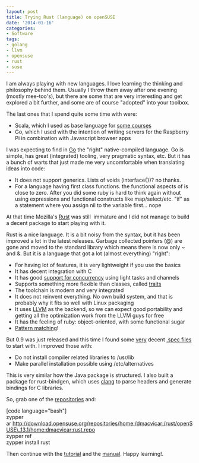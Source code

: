 ```yaml
---
layout: post
title: Trying Rust (language) on openSUSE
date: '2014-01-16'
categories:
- Software
tags:
- golang
- llvm
- opensuse
- rust
- suse
---
```


I am always playing with new languages. I love learning the thinking and philosophy behind them. Usually I throw them away after one evening (mostly mee-too's), but there are some that are very interesting and get explored a bit further, and some are of course "adopted" into your toolbox.

The last ones that I spend quite some time with were:

- Scala, which I used as base language for [some courses](http://duncan.mac-vicar.com/2014/01/09/2013-learning-retrospective-software/)
- Go, which I used with the intention of writing servers for the Raspberry Pi in combination with Javascript browser apps

I was expecting to find in [Go](http://golang.org/) the "right" native-compiled language. Go is simple, has great (integrated) tooling, very pragmatic syntax, etc. But it has a bunch of warts that just made me very uncomfortable when translating ideas into code:

- It does not support generics. Lists of voids (interface{})? no thanks.
- For a language having first class functions. the functional aspects of is close to zero. After you did some ruby is hard to think again without using expressions and functional constructs like map/select/etc. "if" as a statement where you assign nil to the variable first... nope

At that time Mozilla's [Rust](http://www.rust-lang.org "Rust")&nbsp;was still &nbsp;immature and I did not manage to build a decent package to start playing with it.

Rust is a nice language. It is a bit noisy from the syntax, but it has been improved a lot in the latest releases. Garbage collected pointers (@) are gone and moved to the standard library which means there is now only ~ and &. But it is a language that got a lot (almost everything) "right":

- For having lot of features, it is very lightweight if you use the basics
- It has decent integration with C
- It has good [support for concurrency](http://static.rust-lang.org/doc/master/rust.html#tasks) using light tasks and channels
- Supports something more flexible than classes, called [traits](http://static.rust-lang.org/doc/master/rust.html#traits)
- The toolchain is modern and very integrated
- It does not reinvent everything. No own build system, and that is probably why it fits so well with Linux packaging
- It uses [LLVM](http://llvm.org/) as the backend, so we can expect good portability and getting all the optimization work from the LLVM guys for free
- It has the feeling of ruby: object-oriented, with some functional sugar
- [Pattern matching](http://static.rust-lang.org/doc/master/rust.html#match-expressions)!

But 0.9 was just released and this time I found some [very](https://build.opensuse.org/package/show?project=home%3Aradekmi&package=rust) decent [.spec files](https://build.opensuse.org/package/show?project=home%3AIgnotusp%3Adevel%3Alanguages%3Arust&package=rust) to start with. I improved those with:

- Do not install compiler related libraries to /usr/lib
- Make parallel installation possible using /etc/alternatives

This is very similar how the Java package is structured. I also built a package for rust-bindgen, which uses [clang](http://clang.llvm.org/) to parse headers and generate bindings for C libraries.

So, grab one of the [repositories](http://download.opensuse.org/repositories/home:/dmacvicar:/rust/)&nbsp;and:

[code language="bash"]  
zypper ar&nbsp;http://download.opensuse.org/repositories/home:/dmacvicar:/rust/openSUSE\_13.1/home:dmacvicar:rust.repo  
zypper ref  
zypper install rust

Then continue with the [tutorial](http://doc.rust-lang.org/doc/0.9/tutorial.html) and the [manual](http://doc.rust-lang.org/doc/0.9/rust.html). Happy learning!.

